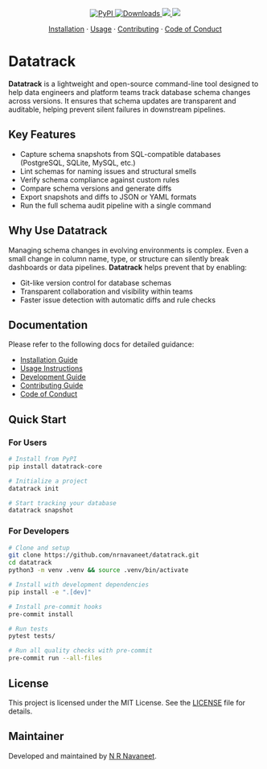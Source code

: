 <p align="center">
  <a href="https://pypi.org/project/dbtracker/">
    <img alt="PyPI" src="https://img.shields.io/pypi/v/dbtracker?color=0052FF&labelColor=090422" />
  </a>
  <a href="https://pypi.org/project/dbtracker/">
    <img alt="Downloads" src="https://img.shields.io/pypi/dm/dbtracker?color=0052FF&labelColor=090422" />
  </a>
  <a href="https://github.com/nrnavaneet/datatrack">
    <img src="https://img.shields.io/github/stars/nrnavaneet/datatrack?color=0052FF&labelColor=090422" />
  </a>
  <a href="https://github.com/nrnavaneet/datatrack/pulse">
    <img src="https://img.shields.io/github/commit-activity/m/nrnavaneet/datatrack?color=0052FF&labelColor=090422" />
  </a>
</p>

<p align="center">
  <a href="https://github.com/nrnavaneet/datatrack/tree/main/docs/INSTALLATION.md">Installation</a>
  ·
  <a href="https://github.com/nrnavaneet/datatrack/tree/main/docs/USAGE.md">Usage</a>
  ·
  <a href="https://github.com/nrnavaneet/datatrack/tree/main/docs/contribute/CONTRIBUTING.md">Contributing</a>
  ·
  <a href="https://github.com/nrnavaneet/datatrack/tree/main/docs/contribute/CODE_OF_CONDUCT.md">Code of Conduct</a>
</p>

# Datatrack

**Datatrack** is a lightweight and open-source command-line tool designed to help data engineers and platform teams track database schema changes across versions. It ensures that schema updates are transparent and auditable, helping prevent silent failures in downstream pipelines.

## Key Features

- Capture schema snapshots from SQL-compatible databases (PostgreSQL, SQLite, MySQL, etc.)
- Lint schemas for naming issues and structural smells
- Verify schema compliance against custom rules
- Compare schema versions and generate diffs
- Export snapshots and diffs to JSON or YAML formats
- Run the full schema audit pipeline with a single command

## Why Use Datatrack

Managing schema changes in evolving environments is complex. Even a small change in column name, type, or structure can silently break dashboards or data pipelines. **Datatrack** helps prevent that by enabling:

- Git-like version control for database schemas
- Transparent collaboration and visibility within teams
- Faster issue detection with automatic diffs and rule checks

## Documentation

Please refer to the following docs for detailed guidance:

- [Installation Guide](https://github.com/nrnavaneet/datatrack/tree/main/docs/INSTALLATION.md)
- [Usage Instructions](https://github.com/nrnavaneet/datatrack/tree/main/docs/USAGE.md)
- [Development Guide](https://github.com/nrnavaneet/datatrack/tree/main/docs/DEVELOPMENT.md)
- [Contributing Guide](https://github.com/nrnavaneet/datatrack/tree/main/docs/contribute/CONTRIBUTING.md)
- [Code of Conduct](https://github.com/nrnavaneet/datatrack/tree/main/docs/contribute/CODE_OF_CONDUCT.md)

## Quick Start

### For Users
```bash
# Install from PyPI
pip install datatrack-core

# Initialize a project
datatrack init

# Start tracking your database
datatrack snapshot
```

### For Developers
```bash
# Clone and setup
git clone https://github.com/nrnavaneet/datatrack.git
cd datatrack
python3 -m venv .venv && source .venv/bin/activate

# Install with development dependencies
pip install -e ".[dev]"

# Install pre-commit hooks
pre-commit install

# Run tests
pytest tests/

# Run all quality checks with pre-commit
pre-commit run --all-files
```

## License

This project is licensed under the MIT License. See the [LICENSE](https://github.com/nrnavaneet/datatrack/blob/main/LICENSE) file for details.

## Maintainer

Developed and maintained by [N R Navaneet](https://github.com/nrnavaneet).
